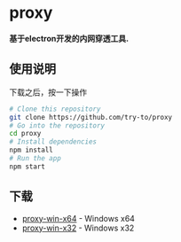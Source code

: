 # proxy

**基于electron开发的内网穿透工具.**

## 使用说明

下载之后，按一下操作

```bash
# Clone this repository
git clone https://github.com/try-to/proxy
# Go into the repository
cd proxy
# Install dependencies
npm install
# Run the app
npm start
```


## 下载

- [proxy-win-x64](https://github.com/try-to/proxy/) - Windows x64
- [proxy-win-x32](https://github.com/try-to/proxy/) - Windows x32

